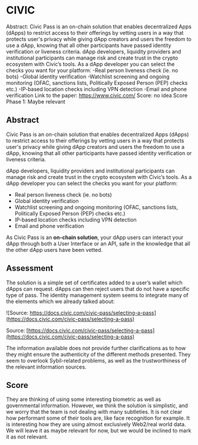 # CIVIC

Abstract: Civic Pass is an on-chain solution that enables decentralized Apps (dApps) to restrict access to their offerings by vetting users in a way that protects user's privacy while giving dApp creators and users the freedom to use a dApp, knowing that all other participants have passed identity verification or liveness criteria.
dApp developers, liquidity providers and institutional participants can manage risk and create trust in the crypto ecosystem with Civic’s tools. As a dApp developer you can select the checks you want for your platform:
-Real person liveness check (ie. no bots)
-Global identity verification
-Watchlist screening and ongoing monitoring (OFAC, sanctions lists, Politically Exposed Person (PEP) checks etc.)
-IP-based location checks including VPN detection
-Email and phone verification
Link to the paper: https://www.civic.com/
Score: no idea
Score Phase 1: Maybe relevant

## Abstract

Civic Pass is an on-chain solution that enables decentralized Apps (dApps) to restrict access to their offerings by vetting users in a way that protects user's privacy while giving dApp creators and users the freedom to use a dApp, knowing that all other participants have passed identity verification or liveness criteria.

dApp developers, liquidity providers and institutional participants can manage risk and create trust in the crypto ecosystem with Civic’s tools. As a dApp developer you can select the checks you want for your platform:

- Real person liveness check (ie. no bots)
- Global identity verification
- Watchlist screening and ongoing monitoring (OFAC, sanctions lists, Politically Exposed Person (PEP) checks etc.)
- IP-based location checks including VPN detection
- Email and phone verification

As Civic Pass is an **on-chain solution**, your dApp users can interact your dApp through both a User Interface or an API, safe in the knowledge that all the other dApp users have been vetted.

## Assessment

The solution is a simple set of certificates added to a user’s wallet which dApps can request. dApps can then reject users that do not have a specific type of pass. The identity management system seems to integrate many of the elements which we already talked about:

![Source: [https://docs.civic.com/civic-pass/selecting-a-pass](https://docs.civic.com/civic-pass/selecting-a-pass) ](CIVIC%20cce89de860644a6eb944102af8f0e7da/Capture_decran_2022-11-09_a_14.53.46.png)

Source: [https://docs.civic.com/civic-pass/selecting-a-pass](https://docs.civic.com/civic-pass/selecting-a-pass) 

The information available does not provide further clarifications as to how they might ensure the authenticity of the different methods presented. They seem to overlook Sybil-related problems, as well as the trustworthiness of the relevant information sources.

## Score

They are thinking of using some interesting biometric as well as governmental information. However, we think the solution is simplistic, and we worry that the team is not dealing with many subtleties. It is not clear how performant some of their tools are, like face recognition for example. It is interesting how they are using almost exclusively Web2/real world data. We will leave it as maybe relevant for now, but we would be inclined to mark it as not relevant.